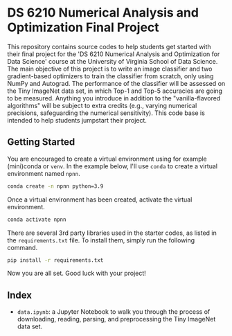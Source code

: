 # DS 6210 Numerical Analysis and Optimization Final Project

This repository contains source codes to help students get started with their final project for the 'DS 6210 Numerical Analysis and Optimization for Data Science' course at the University of Virginia School of Data Science. The main objective of this project is to write an image classifier and two gradient-based optimizers to train the classifier from scratch, only using NumPy and Autograd. The performance of the classifier will be assessed on the Tiny ImageNet data set, in which Top-1 and Top-5 accuracies are going to be measured. Anything you introduce in addition to the "vanilla-flavored algorithms" will be subject to extra credits (e.g., varying numerical precisions, safeguarding the numerical sensitivity). This code base is intended to help students jumpstart their project.

## Getting Started
You are encouraged to create a virtual environment using for example (mini)conda or `venv`. In the example below, I'll use `conda` to create a virtual environment named `npnn`.

```bash
conda create -n npnn python=3.9
```

Once a virtual environment has been created, activate the virtual environment.
```bash
conda activate npnn
```

There are several 3rd party libraries used in the starter codes, as listed in the `requirements.txt` file. To install them, simply run the following command.
```bash
pip install -r requirements.txt
```

Now you are all set. Good luck with your project!

## Index
- `data.ipynb`: a Jupyter Notebook to walk you through the process of downloading, reading, parsing, and preprocessing the Tiny ImageNet data set.
